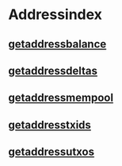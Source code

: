 # Addressindex
## [getaddressbalance](getaddressbalance.md)
## [getaddressdeltas](getaddressdeltas.md)
## [getaddressmempool](getaddressmempool.md)
## [getaddresstxids](getaddresstxids.md)
## [getaddressutxos](getaddressutxos.md)

